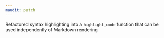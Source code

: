 ```yaml
---
maudit: patch
---
```


Refactored syntax highlighting into a `highlight_code` function that can be used independently of Markdown rendering
